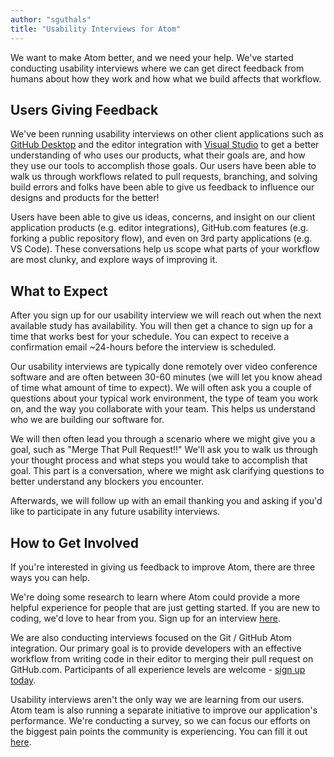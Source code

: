 ```yaml
---
author: "sguthals"
title: "Usability Interviews for Atom"
---
```


We want to make Atom better, and we need your help. We've started conducting usability interviews where we can get direct feedback from humans about how they work and how what we build affects that workflow.

<!--more-->

## Users Giving Feedback

We've been running usability interviews on other client applications such as [GitHub Desktop](https://desktop.github.com/) and the editor integration with [Visual Studio](https://visualstudio.github.com/) to get a better understanding of who uses our products, what their goals are, and how they use our tools to accomplish those goals. Our users have been able to walk us through workflows related to pull requests, branching, and solving build errors and folks have been able to give us feedback to influence our designs and products for the better!

Users have been able to give us ideas, concerns, and insight on our client application products (e.g. editor integrations), GitHub.com features (e.g. forking a public repository flow), and even on 3rd party applications (e.g. VS Code). These conversations help us scope what parts of your workflow are most clunky, and explore ways of improving it.

## What to Expect

After you sign up for our usability interview we will reach out when the next available study has availability. You will then get a chance to sign up for a time that works best for your schedule. You can expect to receive a confirmation email ~24-hours before the interview is
scheduled.

Our usability interviews are typically done remotely over video conference software and are often between 30-60 minutes (we will let you know ahead of time what amount of time to expect). We will often ask you a couple of questions about your typical work environment, the type of team you work on, and the way you collaborate with your team. This
helps us understand who we are building our software for.

We will then often lead you through a scenario where we might give you a goal, such as "Merge That Pull Request!!" We'll ask you to walk us through your thought process and what steps you would take to accomplish that goal. This part is a conversation, where we might ask clarifying questions to better understand any blockers you encounter.

Afterwards, we will follow up with an email thanking you and asking if you'd like to participate in any future usability interviews.

## How to Get Involved

If you're interested in giving us feedback to improve Atom, there are three ways you can help.

We're doing some research to learn where Atom could provide a more helpful experience for people that are just getting started. If you are new to coding, we'd love to hear from you. Sign up for an interview [here](https://bit.ly/2Qrx6rB).

We are also conducting interviews focused on the Git / GitHub Atom integration. Our primary goal is to provide developers with an effective workflow from writing code in their editor to merging their pull request on GitHub.com. Participants of all experience levels are welcome - [sign up today](https://goo.gl/sZgieF).

Usability interviews aren't the only way we are learning from our users. Atom team is also running a separate initiative to improve our application's performance. We're conducting a survey, so we can focus our efforts on the biggest pain points the community is experiencing. You can fill it out [here](https://docs.google.com/forms/d/e/1FAIpQLSfQ6-1Pm3-1FMrfDaPwWl67AHK5aBeUFbdB5H7jXCTJnt-Zaw/viewform).
